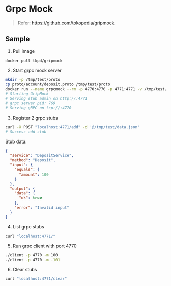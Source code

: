 # Grpc Mock

> Refer: <https://github.com/tokopedia/gripmock>

## Sample

1. Pull image

```sh
docker pull tkpd/gripmock
```

2. Start grpc mock server

```sh
mkdir -p /tmp/test/proto
cp proto/account/deposit.proto /tmp/test/proto
docker run --name grpcmock --rm -p 4770:4770 -p 4771:4771 -v /tmp/test/proto:/proto tkpd/gripmock /proto/deposit.proto
# Starting GripMock
# Serving stub admin on http://:4771
# grpc server pid: 769
# Serving gRPC on tcp://:4770
```

3. Register 2 grpc stubs

```sh
curl -X POST "localhost:4771/add" -d '@/tmp/test/data.json'
# Success add stub
```

Stub data:

```json
{
  "service": "DepositService",
  "method": "Deposit",
  "input": {
    "equals": {
      "amount": 100
    }
  },
  "output": {
    "data": {
      "ok": true
    },
    "error": "Invalid input"
  }
}
```

4. List grpc stubs

```sh
curl "localhost:4771/"
```

5. Run grpc client with port 4770

```sh
./client -p 4770 -m 100
./client -p 4770 -m -101
```

6. Clear stubs

```sh
curl "localhost:4771/clear"
```

